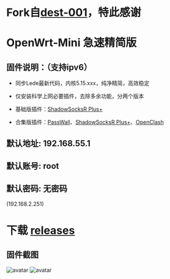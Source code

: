 # Fork自[dest-001](https://github.com/dest-001/Mini)，特此感谢
# OpenWrt-Mini  急速精简版
## 固件说明：（支持ipv6）

 - 同步Lede最新代码，内核5.15.xxx，纯净精简，高效稳定

 - 仅安装科学上网必要插件，去除多余功能，分两个版本

 - 基础版插件：[ShadowSocksR Plus+](https://github.com/fw876/helloworld.git)

 - 合集版插件：[PassWall](https://github.com/xiaorouji/openwrt-passwall.git)、[ShadowSocksR Plus+](https://github.com/fw876/helloworld.git)、[OpenClash](https://github.com/vernesong/OpenClash.git.git)

## 默认地址: 192.168.55.1
## 默认账号: root
## 默认密码: 无密码

(192.168.2.251)

#  下载 [releases](https://github.com/yeefaye/OpenWrt-Mini/releases)
## 固件截图

![avatar](https://github.com/yeefaye/OpenWrt-Mini/blob/main/jpg/OpenWrt-1.jpg)
![avatar](https://github.com/yeefaye/OpenWrt-Mini/blob/main/jpg/OpenWrt-2.jpg)
